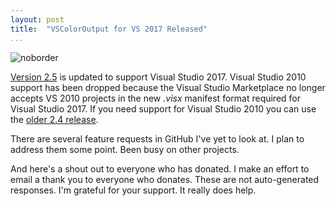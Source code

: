 ```yaml
---
layout: post  
title:  "VSColorOutput for VS 2017 Released"  
...
```


![noborder](http://mike-ward.net/cdn/images/vscoloroutput/vscoloroutputlogo.png)

[Version
2.5](https://marketplace.visualstudio.com/items?itemName=MikeWard-AnnArbor.VSColorOutput)
is updated to support Visual Studio 2017. Visual Studio 2010 support has
been dropped because the Visual Studio Marketplace no longer accepts VS
2010 projects in the new *.visx* manifest format required for Visual
Studio 2017. If you need support for Visual Studio 2010 you can use the
[older 2.4
release](https://github.com/mike-ward/VSColorOutput/releases/tag/2.4).

There are several feature requests in GitHub I've yet to look at. I plan
to address them some point. Been busy on other projects.

And here's a shout out to everyone who has donated. I make an effort to
email a thank you to everyone who donates. These are not auto-generated
responses. I'm grateful for your support. It really does help.
